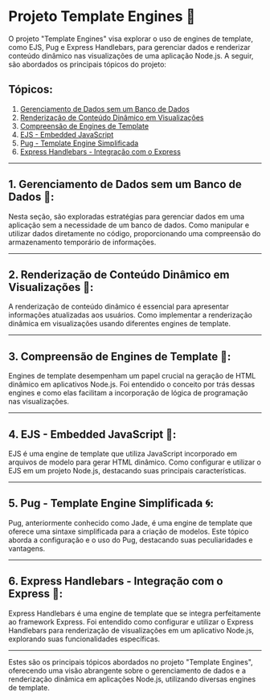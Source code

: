 # Projeto Template Engines 🚀

O projeto "Template Engines" visa explorar o uso de engines de template, como EJS, Pug e Express Handlebars, para gerenciar dados e renderizar conteúdo dinâmico nas visualizações de uma aplicação Node.js. A seguir, são abordados os principais tópicos do projeto:

## Tópicos:
1. [Gerenciamento de Dados sem um Banco de Dados](#1-gerenciamento-de-dados-sem-um-banco-de-dados)
2. [Renderização de Conteúdo Dinâmico em Visualizações](#2-renderização-de-conteúdo-dinâmico-em-visualizações)
3. [Compreensão de Engines de Template](#3-compreensão-de-engines-de-template)
4. [EJS - Embedded JavaScript](#4-ejs-embedded-javascript)
5. [Pug - Template Engine Simplificada](#5-pug-template-engine-simplificada)
6. [Express Handlebars - Integração com o Express](#6-express-handlebars-integração-com-o-express)

---

## 1. Gerenciamento de Dados sem um Banco de Dados 📄:

Nesta seção, são exploradas estratégias para gerenciar dados em uma aplicação sem a necessidade de um banco de dados. Como manipular e utilizar dados diretamente no código, proporcionando uma compreensão do armazenamento temporário de informações.

---

## 2. Renderização de Conteúdo Dinâmico em Visualizações 🔄:

A renderização de conteúdo dinâmico é essencial para apresentar informações atualizadas aos usuários. Como implementar a renderização dinâmica em visualizações usando diferentes engines de template.

---

## 3. Compreensão de Engines de Template 📝:

Engines de template desempenham um papel crucial na geração de HTML dinâmico em aplicativos Node.js. Foi entendido o conceito por trás dessas engines e como elas facilitam a incorporação de lógica de programação nas visualizações.

---

## 4. EJS - Embedded JavaScript 🚀:

EJS é uma engine de template que utiliza JavaScript incorporado em arquivos de modelo para gerar HTML dinâmico. Como configurar e utilizar o EJS em um projeto Node.js, destacando suas principais características.

---

## 5. Pug - Template Engine Simplificada 🌀:

Pug, anteriormente conhecido como Jade, é uma engine de template que oferece uma sintaxe simplificada para a criação de modelos. Este tópico aborda a configuração e o uso do Pug, destacando suas peculiaridades e vantagens.

---

## 6. Express Handlebars - Integração com o Express 🤝:

Express Handlebars é uma engine de template que se integra perfeitamente ao framework Express. Foi entendido como configurar e utilizar o Express Handlebars para renderização de visualizações em um aplicativo Node.js, explorando suas funcionalidades específicas.

---

Estes são os principais tópicos abordados no projeto "Template Engines", oferecendo uma visão abrangente sobre o gerenciamento de dados e a renderização dinâmica em aplicações Node.js, utilizando diversas engines de template.
